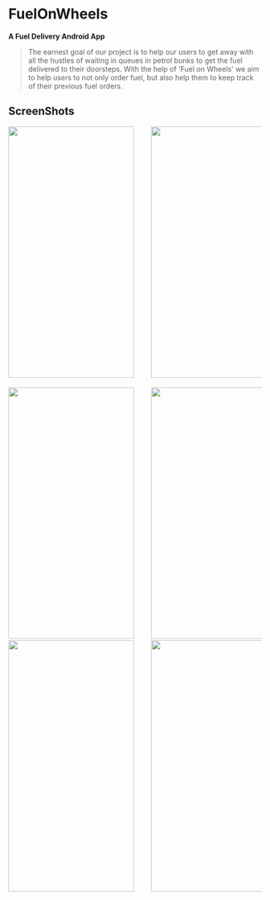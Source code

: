 # **FuelOnWheels**
**A Fuel Delivery Android App**


> The earnest goal of our project is to help our users to get away
with all the hustles of waiting in queues in petrol bunks to get
the fuel delivered to their doorsteps.
With the help of 'Fuel on Wheels' we aim to help users to not
only order fuel, but also help them to keep track of their
previous fuel orders.

## ScreenShots  
<pre>
<img src="https://user-images.githubusercontent.com/65674133/153633358-59d186c0-5517-4757-9c12-a8125574cd01.png" width="250" height="500">    <img src="https://user-images.githubusercontent.com/65674133/153634601-d190b021-8f58-47d1-b9f3-2dca0c7eb540.png" width="250" height="500">    <img src="https://user-images.githubusercontent.com/65674133/153635766-59461cd4-44bf-4bb7-baf7-1efc515f9ed7.png" width="250" height="500">

<img src="https://user-images.githubusercontent.com/65674133/153639757-aba7dc14-ed82-4bd2-bbc4-5c8ec7709446.png" width="250" height="500">    <img src="https://user-images.githubusercontent.com/65674133/153636797-69cb117d-f1ec-40ac-8e3f-f4a9bf9f14af.png" width="250" height="500">    <img src="https://user-images.githubusercontent.com/65674133/153699254-0c8bbc22-44e1-4592-b72c-ac63dfd3b1a4.png" width="250" height="500">
<img src="https://user-images.githubusercontent.com/65674133/153636817-f9d30408-50a7-4f92-8797-8ea0b3b3d252.png" width="250" height="500">    <img src="https://user-images.githubusercontent.com/65674133/153636859-953f644c-cb61-4907-8cbb-b9872b0d4dbb.png" width="250" height="500">    
</pre>
